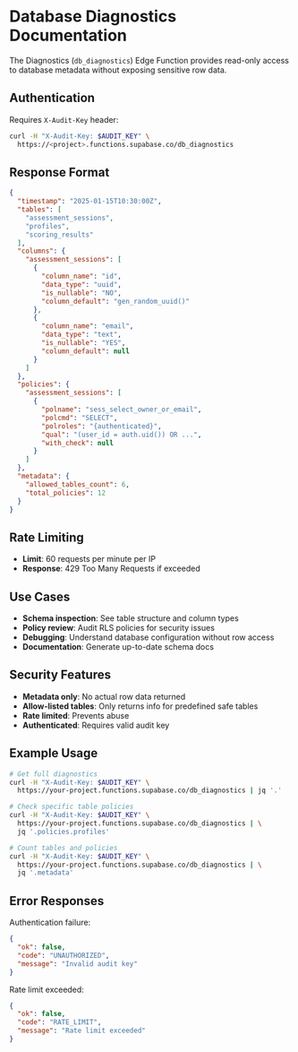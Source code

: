 # Database Diagnostics Documentation

The Diagnostics (`db_diagnostics`) Edge Function provides read-only access to database metadata without exposing sensitive row data.

## Authentication

Requires `X-Audit-Key` header:

```bash
curl -H "X-Audit-Key: $AUDIT_KEY" \
  https://<project>.functions.supabase.co/db_diagnostics
```

## Response Format

```json
{
  "timestamp": "2025-01-15T10:30:00Z",
  "tables": [
    "assessment_sessions",
    "profiles", 
    "scoring_results"
  ],
  "columns": {
    "assessment_sessions": [
      {
        "column_name": "id",
        "data_type": "uuid",
        "is_nullable": "NO",
        "column_default": "gen_random_uuid()"
      },
      {
        "column_name": "email",
        "data_type": "text", 
        "is_nullable": "YES",
        "column_default": null
      }
    ]
  },
  "policies": {
    "assessment_sessions": [
      {
        "polname": "sess_select_owner_or_email",
        "polcmd": "SELECT",
        "polroles": "{authenticated}",
        "qual": "(user_id = auth.uid()) OR ...",
        "with_check": null
      }
    ]
  },
  "metadata": {
    "allowed_tables_count": 6,
    "total_policies": 12
  }
}
```

## Rate Limiting

- **Limit**: 60 requests per minute per IP
- **Response**: 429 Too Many Requests if exceeded

## Use Cases

- **Schema inspection**: See table structure and column types
- **Policy review**: Audit RLS policies for security issues  
- **Debugging**: Understand database configuration without row access
- **Documentation**: Generate up-to-date schema docs

## Security Features

- **Metadata only**: No actual row data returned
- **Allow-listed tables**: Only returns info for predefined safe tables
- **Rate limited**: Prevents abuse
- **Authenticated**: Requires valid audit key

## Example Usage

```bash
# Get full diagnostics
curl -H "X-Audit-Key: $AUDIT_KEY" \
  https://your-project.functions.supabase.co/db_diagnostics | jq '.'

# Check specific table policies  
curl -H "X-Audit-Key: $AUDIT_KEY" \
  https://your-project.functions.supabase.co/db_diagnostics | \
  jq '.policies.profiles'

# Count tables and policies
curl -H "X-Audit-Key: $AUDIT_KEY" \
  https://your-project.functions.supabase.co/db_diagnostics | \
  jq '.metadata'
```

## Error Responses

Authentication failure:
```json
{
  "ok": false,
  "code": "UNAUTHORIZED", 
  "message": "Invalid audit key"
}
```

Rate limit exceeded:
```json
{
  "ok": false,
  "code": "RATE_LIMIT",
  "message": "Rate limit exceeded"
}
```